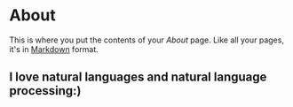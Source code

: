 # About

This is where you put the contents of your *About* page. Like all your pages, it's in [Markdown](https://guides.github.com/features/mastering-markdown/) format.

## I love natural languages and natural language processing:)
